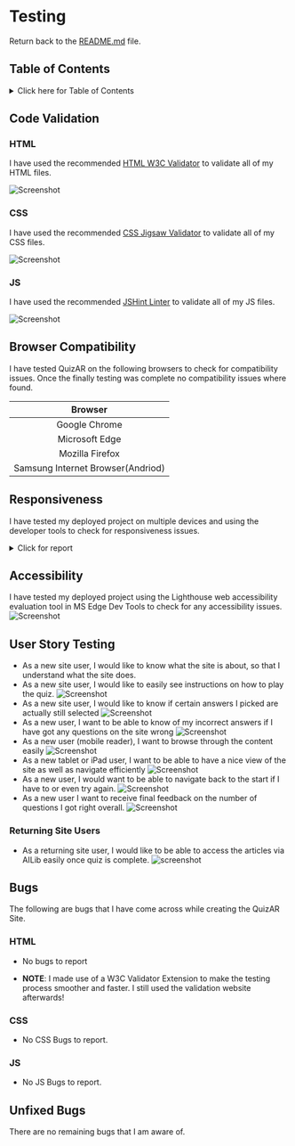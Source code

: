 # Testing

Return back to the [README.md](README.md) file.

## Table of Contents

<details>
<summary>Click here for Table of Contents</summary>

- [Code Validation](#code-validation)
  - [HTML](#html)
  - [CSS](#css)
  - [JavaScript](#js)

- [Browser Compatibility](#browser-compatibility)

- [Responsiveness](#responsiveness)

- [Accessibility](#accessibility)

- [User Story Testing](#user-story-testing)

- [Bugs](#bugs)

- [Unfixed Bugs](#unfixed-bugs)

</details>

## Code Validation

### HTML

I have used the recommended [HTML W3C Validator](https://validator.w3.org) to validate all of my HTML files.

![Screenshot](documentationimages/htmlcheck1.png)

### CSS

I have used the recommended [CSS Jigsaw Validator](https://jigsaw.w3.org/css-validator) to validate all of my CSS files.

![Screenshot](documentationimages/csscheck1.png)

### JS
I have used the recommended [JSHint Linter](https://jshint.com/) to validate all of my JS files.

![Screenshot](documentationimages/jscheck1.png)

## Browser Compatibility

I have tested QuizAR on the following browsers to check for compatibility issues.
Once the finally testing was complete no compatibility issues where found.

| Browser |
| :---: |
|Google Chrome|
|Microsoft Edge|
|Mozilla Firefox|
|Samsung Internet Browser(Andriod)|


## Responsiveness

I have tested my deployed project on multiple devices and using the developer tools to check for responsiveness issues.

<details>
<summary>Click for report</summary>

| Device |
| :---: |
|Google Pixel 4 (x2)|
|Samsung A25|
|Ipad Air(DevTools of Ms Edge, Mozilla Firefox and Google Chrome)|
|Iphone 14 Pro Max (Dev Tools of Ms Edge)|

</details>

## Accessibility

I have tested my deployed project using the Lighthouse web accessibility evaluation tool in MS Edge Dev Tools to check for any accessibility issues.
![Screenshot](documentationimages/otherwebfeatureshot1.png)


## User Story Testing

- As a new site user, I would like to know what the site is about, so that I understand what the site does.
- As a new site user, I would like to easily see instructions on how to play the quiz.
![Screenshot](documentationimages/instructions.png)
- As a new site user, I would like to know if certain answers I picked are actually still selected
![Screenshot](documentationimages/interactive1.png)
- As a new user, I want to be able to know of my incorrect answers if I have got any questions on the site wrong
![Screenshot](documentationimages/interactive2.png)
- As a new user (mobile reader), I want to browse through the content easily
![Screenshot](documentationimages/pixel7res.png)
- As a new tablet or iPad user, I want to be able to have a nice view of the site as well as navigate efficiently
![Screenshot](documentationimages/ipadminires.png)
- As a new user, I would want to be able to navigate back to the start if I have to or even try again.
![Screenshot](documentation/features/socialsinfooter.png)
- As a new user I want to receive final feedback on the number of questions I got right overall.
![Screenshot](documentationimages/finalfeedback.png)


### Returning Site Users

- As a returning site user, I would like to be able to access the articles via AILib easily once quiz is complete.
![screenshot](documentationimages\finalfeedback.png)

## Bugs

The following are bugs that I have come across while creating the QuizAR Site.

### HTML

- No bugs to report

- <strong>NOTE</strong>: I made use of a W3C Validator Extension to make the testing process smoother and faster. I still used the validation website afterwards!

### CSS

- No CSS Bugs to report.

### JS

- No JS Bugs to report.


## Unfixed Bugs

There are no remaining bugs that I am aware of.


